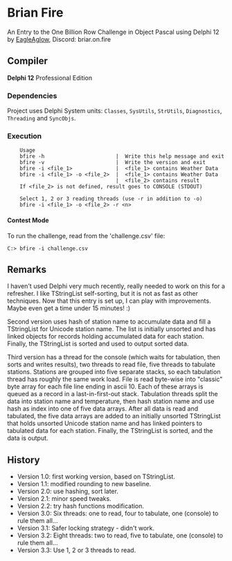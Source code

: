 # Brian Fire

An Entry to the One Billion Row Challenge in Object Pascal using Delphi 12 by [EagleAglow](https://github.com/EagleAglow), Discord: briar.on.fire

## Compiler

**Delphi 12** Professional Edition

### Dependencies

Project uses Delphi System units: `Classes`, `SysUtils`, `StrUtils`, `Diagnostics`,
`Threading` and `SyncObjs`.

### Execution
```
    Usage
    bfire -h                       |  Write this help message and exit
    bfire -v                       |  Write the version and exit
    bfire -i <file_1>              |  <file_1> contains Weather Data
    bfire -i <file_1> -o <file_2>  |  <file_1> contains Weather Data
                                   |  <file_2> contains result
    If <file_2> is not defined, result goes to CONSOLE (STDOUT)

    Select 1, 2 or 3 reading threads (use -r in addition to -o)
    bfire -i <file_1> -o <file_2> -r <n>
```

#### Contest Mode

To run the challenge, read from the 'challenge.csv' file:

```console
C:> bfire -i challenge.csv
```

## Remarks

I haven't used Delphi very much recently, really needed to work on this for a refresher.
I like TStringList self-sorting, but it is not as fast as other techniques.
Now that this entry is set up, I can play with improvements. Maybe even get a time under 15 minutes! :)

Second version uses hash of station name to accumulate data and fill a TStringList for Unicode station name.
The list is initially unsorted and has linked objects for records holding accumulated data for each station.
Finally, the TStringList is sorted and used to output sorted data.

Third version has a thread for the console (which waits for tabulation, then sorts and writes results),
two threads to read file, five threads to tabulate stations.  Stations are grouped into five separate stacks,
so each tabulation thread has roughly the same work load. File is read byte-wise into "classic" byte array
for each file line ending in ascii 10.  Each of these arrays is queued as a record in a last-in-first-out stack.
Tabulation threads split the data into station name and temperature, then hash station name and use hash
as index into one of five data arrays.  After all data is read and tabulated, the five data arrays are added to an
initially unsorted TStringList that holds unsorted Unicode station name and has linked pointers to
tabulated data for each station.  Finally, the TStringList is sorted, and the data is output.

## History

- Version 1.0: first working version, based on TStringList.
- Version 1.1: modified rounding to new baseline.
- Version 2.0: use hashing, sort later.
- Version 2.1: minor speed tweaks.
- Version 2.2: try hash functions modification.
- Version 3.0: Six threads: one to read, four to tabulate, one (console) to rule them all...
- Version 3.1: Safer locking strategy - didn't work.
- Version 3.2: Eight threads: two to read, five to tabulate, one (console) to rule them all...
- Version 3.3: Use 1, 2 or 3 threads to read.

